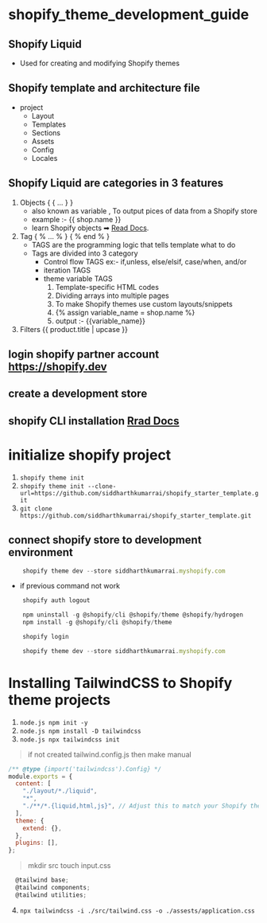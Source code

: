 # shopify_theme_development_guide
## Shopify Liquid
- Used for creating and modifying Shopify themes
## Shopify template and architecture file
- project
    - Layout
    - Templates
    - Sections
    - Assets
    - Config
    - Locales
## Shopify Liquid are categories in 3 features
1. Objects  { { ... } }
      - also known as variable , To output pices of data from a Shopify store
      - example :- {{ shop.name }}
      - learn Shopify objects ➡ [Read Docs](https://shopify.dev/api/liquid).
3. Tag { % ... % } { % end % }
      - TAGS are the programming logic that tells template what to do
      - Tags are divided into 3 category
          - Control flow TAGS  ex:- if,unless, else/elsif, case/when, and/or
          - iteration TAGS
          - theme variable TAGS
            1.   Template-specific HTML codes
            2.   Dividing arrays into multiple pages
            3.   To make Shopify themes use custom layouts/snippets
            4.   {% assign variable_name = shop.name %}
            5.   output :- {{variable_name}}
4. Filters {{ product.title | upcase }}
## login shopify partner account https://shopify.dev
## create a development store
## shopify CLI installation    [Rrad Docs](https://shopify.dev/themes/tools/cli/installation)
# initialize shopify project
1. ``` shopify theme init ```
2. ``` shopify theme init --clone-url=https://github.com/siddharthkumarrai/shopify_starter_template.git ```
3. ``` git clone https://github.com/siddharthkumarrai/shopify_starter_template.git ```
## connect shopify store to development environment
```node.js
    shopify theme dev --store siddharthkumarrai.myshopify.com
```
- if previous command not work
```node.js
    shopify auth logout
```
```node.js
    npm uninstall -g @shopify/cli @shopify/theme @shopify/hydrogen
    npm install -g @shopify/cli @shopify/theme
```
```node.js
    shopify login
```
```node.js
    shopify theme dev --store siddharthkumarrai.myshopify.com
```
#  Installing TailwindCSS to Shopify theme projects
1. ```node.js npm init -y```
2. ```node.js npm install -D tailwindcss ```
3. ```node.js npx tailwindcss init ```
> if not created tailwind.config.js then make manual
```node.js
/** @type {import('tailwindcss').Config} */
module.exports = {
  content: [
    "./layout/*./liquid",
    "*",
    "./**/*.{liquid,html,js}", // Adjust this to match your Shopify theme files
  ],
  theme: {
    extend: {},
  },
  plugins: [],
};
```
> mkdir src touch input.css
```node.js
  @tailwind base;
  @tailwind components;
  @tailwind utilities;
```
4. ```npx tailwindcss -i ./src/tailwind.css -o ./assests/application.css```
         

